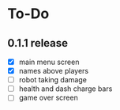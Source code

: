 # To-Do

## 0.1.1 release

- [x] main menu screen
- [x] names above players
- [ ] robot taking damage
- [ ] health and dash charge bars
- [ ] game over screen
